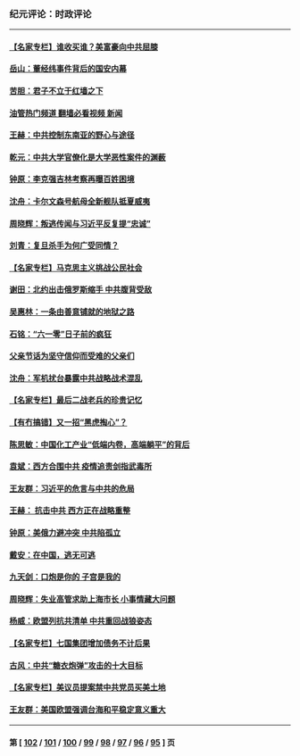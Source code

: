 ### 纪元评论：时政评论
---
#### [【名家专栏】谁收买谁？美富豪向中共屈膝](../../pages/nsc1025/n13033249.md?06200330) 
#### [岳山：董经纬事件背后的国安内幕](../../pages/nsc1025/n13033380.md?06200330) 
#### [苦胆：君子不立于红墙之下](../../pages/nsc1025/n13032792.md?06200330) 
#### [油管热门频道 翻墙必看视频 新闻](ok?06200330)
#### [王赫：中共控制东南亚的野心与途径](../../pages/nsc1025/n13032005.md?06200330) 
#### [乾元：中共大学官僚化是大学恶性案件的渊薮](../../pages/nsc1025/n13032577.md?06200330) 
#### [钟原：李克强吉林考察再曝百姓困境](../../pages/nsc1025/n13032000.md?06200330) 
#### [沈舟：卡尔文森号航母全新舰队抵夏威夷](../../pages/nsc1025/n13032119.md?06200330) 
#### [周晓辉：叛逃传闻与习近平反复提“忠诚”](../../pages/nsc1025/n13031998.md?06200330) 
#### [刘青：复旦杀手为何广受同情？](../../pages/nsc1025/n13031946.md?06200330) 
#### [【名家专栏】马克思主义挑战公民社会](../../pages/nsc1025/n13031199.md?06200330) 
#### [谢田：北约出击俄罗斯缩手 中共腹背受敌](../../pages/nsc1025/n13029663.md?06200330) 
#### [吴惠林：一条由善意铺就的地狱之路](../../pages/nsc1025/n13029751.md?06200330) 
#### [石铭：“六一零”日子前的疯狂](../../pages/nsc1025/n13030050.md?06200330) 
#### [父亲节话为坚守信仰而受难的父亲们](../../pages/nsc1025/n13029990.md?06200330) 
#### [沈舟：军机扰台暴露中共战略战术混乱](../../pages/nsc1025/n13029645.md?06200330) 
#### [【名家专栏】最后二战老兵的珍贵记忆](../../pages/nsc1025/n13028767.md?06200330) 
#### [【有冇搞错】又一招“黑虎掏心”？](../../pages/nsc1025/n13028039.md?06200330) 
#### [陈思敏：中国化工产业“低端内卷，高端躺平”的背后](../../pages/nsc1025/n13028377.md?06200330) 
#### [袁斌：西方合围中共 疫情追责剑指武毒所](../../pages/nsc1025/n13028059.md?06200330) 
#### [王友群：习近平的危言与中共的危局](../../pages/nsc1025/n13026959.md?06200330) 
#### [王赫： 抗击中共 西方正在战略重整](../../pages/nsc1025/n13027294.md?06200330) 
#### [钟原：美俄力避冲突 中共陷孤立](../../pages/nsc1025/n13027325.md?06200330) 
#### [戴安：在中国，逃无可逃](../../pages/nsc1025/n13027569.md?06200330) 
#### [九天剑：口炮是你的 子宫是我的](../../pages/nsc1025/n13027183.md?06200330) 
#### [周晓辉：失业高管求助上海市长 小事情藏大问题](../../pages/nsc1025/n13026739.md?06200330) 
#### [杨威：欧盟列抗共清单 中共重回战狼姿态](../../pages/nsc1025/n13026702.md?06200330) 
#### [【名家专栏】七国集团增加债务不计后果](../../pages/nsc1025/n13026045.md?06200330) 
#### [古风：中共“糖衣炮弹”攻击的十大目标](../../pages/nsc1025/n13025677.md?06200330) 
#### [【名家专栏】美议员提案禁中共党员买美土地](../../pages/nsc1025/n13026121.md?06200330) 
#### [王友群：美国欧盟强调台海和平稳定意义重大](../../pages/nsc1025/n13024403.md?06200330) 

---
#### 第 [ [102](./102.md?06200330) / [101](./101.md?06200330) / [100](./100.md?06200330) / [99](./99.md?06200330) / [98](./98.md?06200330) / [97](./97.md?06200330) / [96](./96.md?06200330) / [95](./95.md?06200330) ] 页
